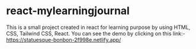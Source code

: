 # react-mylearningjournal
This is a small project created in react for learning purpose by using HTML, CSS, Tailwind CSS, React. You can see the demo by clicking on this link:-  https://statuesque-bonbon-2f998e.netlify.app/
